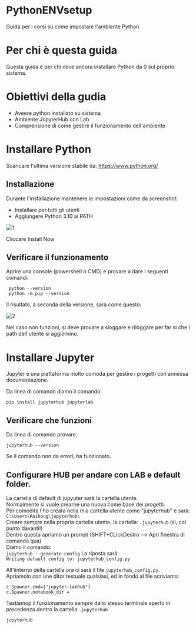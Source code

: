 # PythonENVsetup
Guida per i corsi su come impostare l'ambiente Python

# Per chi è questa guida
Questa guida è per chi deve ancora installare Python da 0 sul proprio sistema.

# Obiettivi della gudia
* Aveere python installato su sistema
* Ambiente JupyterHub con Lab
* Comprensione di come gestire il funzionamento dell'ambiente

# Installare Python
Scaricare l'ultima versione stabile da: https://www.python.org/
## Installazione
Durante l'installazione mantenere le impostazioni come da screenshot:
* Installare per tutti gli utenti
* Aggiungere Python 3.10 ai PATH

![1](https://user-images.githubusercontent.com/12453509/138486903-01596329-f751-48a2-849a-092d8d463b5c.png)

Cliccare Install Now 

## Verificare il funzionamento
Aprire una console (powershell o CMD) e provare a dare i seguenti comandi:
```
 python --version
 python -m pip --version
```
Il risultato, a seconda della versione, sarà come questo:

![2](https://user-images.githubusercontent.com/12453509/138487650-55865f84-e55d-49b9-864b-ae76af23e25f.png)

Nel caso non funzioni, si deve provare a sloggare e riloggare per far si che i path dell'utente si aggiornino.

# Installare Jupyter
Jupyter è una piattaforma molto comoda per gestire i progetti con annessa documentazione.

Da linea di comando diamo il comando:
```
pip install jupyterhub jupyterlab
```

## Verificare che funzioni
Da linea di comando provare:
```
jupyterhub --version
```
Se il comando non da errori, ha funzionato.

## Configurare HUB per andare con LAB e default folder.  
La cartella di default di jupyuter sarà la cartella utente.  
Normalmente si vuole crearne una nuova come base dei progetti.  
Per comodità l'ho creata nella mia cartella utente come "jupyterhub" e sarà: `C:\Users\Raikoug\jupyterhub\`  
Creare sempre nella propria cartella utente, la cartella: `.jupyterhub` (sì, col punto davanti!)  
Dentro questa apriamo un prompt (SHIFT+CLickDestro --> Apri finestra di comando qua)  
Diamo il comando:  
```jupyterhub --generate-config```
La riposta sarà:  
```Writing default config to: jupyterhub_config.py```

All'ìinterno della cartella ora ci sarà il file `jupyterhub_config.py`.  
Apriamolo con une ditor testuale qualsiasi, ed in fondo al file scriviamo:

```
c.Spawner.cmd=["jupyter-labhub"]
c.Spawner.notebook_dir = 
```

Testiamop il funzionamento sempre dallo stesso terminale aperto in precedenza dentro la cartella `.jupyterhub`
```
jupyterhub
```
